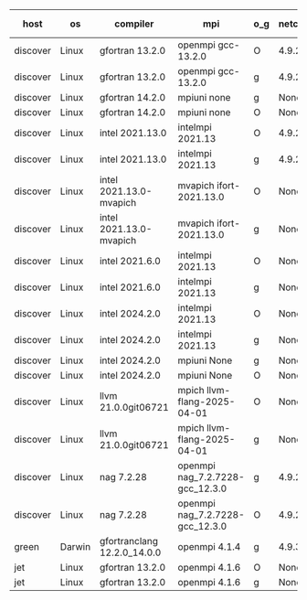 

| host     | os       | compiler                              | mpi                      | o_g        | netcdf        | build       | u_pass          | u_fail          | s_pass            | s_fail            | e_pass             | e_fail             | nuopc_pass       | nuopc_fail       | artifacts link          |
|----------|----------|---------------------------------------|--------------------------|------------|---------------|-------------|-----------------|-----------------|-------------------|-------------------|--------------------|--------------------|------------------|------------------|-------------------------|
| discover | Linux | gfortran 13.2.0 | openmpi gcc-13.2.0  | O | 4.9.2  | PASS | None | None | None | None | None | None | None | None | <a href="https://github.com/esmf-org/esmf-test-artifacts/tree/4f037f36e2ad3d4bc8e3ec724285a88ada32e0db/develop/gfortran/13.2.0/O/openmpi/gcc-13.2.0" target="_blank">4f037f3</a> | 
| discover | Linux | gfortran 13.2.0 | openmpi gcc-13.2.0  | g | 4.9.2  | PASS | None | None | None | None | None | None | None | None | <a href="https://github.com/esmf-org/esmf-test-artifacts/tree/4861218366b7c49e991b4c94ea97c484e3ecb334/develop/gfortran/13.2.0/g/openmpi/gcc-13.2.0" target="_blank">4861218</a> | 
| discover | Linux | gfortran 14.2.0 | mpiuni none  | g | None  | PASS | None | None | None | None | None | None | None | None | <a href="https://github.com/esmf-org/esmf-test-artifacts/tree/026174c636b9d8c4e16b15bf8525ce2291ec8cf5/develop/gfortran/14.2.0/g/mpiuni/none" target="_blank">026174c</a> | 
| discover | Linux | gfortran 14.2.0 | mpiuni none  | O | None  | PASS | None | None | None | None | None | None | None | None | <a href="https://github.com/esmf-org/esmf-test-artifacts/tree/9c8c2af48bcb5034a52dedc811254a859072cb83/develop/gfortran/14.2.0/O/mpiuni/none" target="_blank">9c8c2af</a> | 
| discover | Linux | intel 2021.13.0 | intelmpi 2021.13  | O | 4.9.2  | PASS | None | None | None | None | None | None | None | None | <a href="https://github.com/esmf-org/esmf-test-artifacts/tree/8741bb7fb4f4c905bbcfaf6d084b0a08e5189bb9/develop/intel/2021.13.0/O/intelmpi/2021.13" target="_blank">8741bb7</a> | 
| discover | Linux | intel 2021.13.0 | intelmpi 2021.13  | g | 4.9.2  | PASS | None | None | None | None | None | None | None | None | <a href="https://github.com/esmf-org/esmf-test-artifacts/tree/64269c071c65809f748971afff9143097486dc3b/develop/intel/2021.13.0/g/intelmpi/2021.13" target="_blank">64269c0</a> | 
| discover | Linux | intel 2021.13.0-mvapich | mvapich ifort-2021.13.0  | O | None  | PASS | None | None | None | None | None | None | None | None | <a href="https://github.com/esmf-org/esmf-test-artifacts/tree/0033cddef9d0be1f01bc331348f21c41b14b7446/develop/intel/2021.13.0-mvapich/O/mvapich/ifort-2021.13.0" target="_blank">0033cdd</a> | 
| discover | Linux | intel 2021.13.0-mvapich | mvapich ifort-2021.13.0  | g | None  | PASS | None | None | None | None | None | None | None | None | <a href="https://github.com/esmf-org/esmf-test-artifacts/tree/f2071888b2c65c43b7aab81b99e3669487799ca6/develop/intel/2021.13.0-mvapich/g/mvapich/ifort-2021.13.0" target="_blank">f207188</a> | 
| discover | Linux | intel 2021.6.0 | intelmpi 2021.13  | O | None  | PASS | None | None | None | None | None | None | None | None | <a href="https://github.com/esmf-org/esmf-test-artifacts/tree/507eebcb2a6359b3b4698a968e37b0e406c92e9b/develop/intel/2021.6.0/O/intelmpi/2021.13" target="_blank">507eebc</a> | 
| discover | Linux | intel 2021.6.0 | intelmpi 2021.13  | g | None  | PASS | None | None | None | None | None | None | None | None | <a href="https://github.com/esmf-org/esmf-test-artifacts/tree/dca9b9b379445a5b0a6e713504d3e9200bf58be4/develop/intel/2021.6.0/g/intelmpi/2021.13" target="_blank">dca9b9b</a> | 
| discover | Linux | intel 2024.2.0 | intelmpi 2021.13  | O | None  | PASS | None | None | None | None | None | None | None | None | <a href="https://github.com/esmf-org/esmf-test-artifacts/tree/06e5d73b2c6dc890560b8508ce413b1c4e0573d7/develop/intel/2024.2.0/O/intelmpi/2021.13" target="_blank">06e5d73</a> | 
| discover | Linux | intel 2024.2.0 | intelmpi 2021.13  | g | None  | PASS | None | None | None | None | None | None | None | None | <a href="https://github.com/esmf-org/esmf-test-artifacts/tree/56db2bbb1e0adc16ea86cdd8f2cf1c08fc2aba50/develop/intel/2024.2.0/g/intelmpi/2021.13" target="_blank">56db2bb</a> | 
| discover | Linux | intel 2024.2.0 | mpiuni None  | g | None  | PASS | None | None | None | None | None | None | None | None | <a href="https://github.com/esmf-org/esmf-test-artifacts/tree/c008192f1702171a3e51fe23698761e302ca77fc/develop/intel/2024.2.0/g/mpiuni/None" target="_blank">c008192</a> | 
| discover | Linux | intel 2024.2.0 | mpiuni None  | O | None  | PASS | None | None | None | None | None | None | None | None | <a href="https://github.com/esmf-org/esmf-test-artifacts/tree/5218d3e2271f8b6e76dcd90839e1a73aeef303f6/develop/intel/2024.2.0/O/mpiuni/None" target="_blank">5218d3e</a> | 
| discover | Linux | llvm 21.0.0git06721 | mpich llvm-flang-2025-04-01  | O | None  | PASS | None | None | None | None | None | None | None | None | <a href="https://github.com/esmf-org/esmf-test-artifacts/tree/0d66556732fa114c21b2cf6aad6accb84b69d343/develop/llvm/21.0.0git06721/O/mpich/llvm-flang-2025-04-01" target="_blank">0d66556</a> | 
| discover | Linux | llvm 21.0.0git06721 | mpich llvm-flang-2025-04-01  | g | None  | PASS | None | None | None | None | None | None | None | None | <a href="https://github.com/esmf-org/esmf-test-artifacts/tree/f711e68d85f52008c97ec1f5f4321d52beb75ad1/develop/llvm/21.0.0git06721/g/mpich/llvm-flang-2025-04-01" target="_blank">f711e68</a> | 
| discover | Linux | nag 7.2.28 | openmpi nag_7.2.7228-gcc_12.3.0  | g | 4.9.2  | PASS | None | None | None | None | None | None | None | None | <a href="https://github.com/esmf-org/esmf-test-artifacts/tree/3f02c4fc126b4dd664c0298cb9c78fa87b6d3ac0/develop/nag/7.2.28/g/openmpi/nag_7.2.7228-gcc_12.3.0" target="_blank">3f02c4f</a> | 
| discover | Linux | nag 7.2.28 | openmpi nag_7.2.7228-gcc_12.3.0  | O | 4.9.2  | PASS | None | None | None | None | None | None | None | None | <a href="https://github.com/esmf-org/esmf-test-artifacts/tree/6613d0d9ef7d086d8527bcbaa23cd87ac7fe5f84/develop/nag/7.2.28/O/openmpi/nag_7.2.7228-gcc_12.3.0" target="_blank">6613d0d</a> | 
| green | Darwin | gfortranclang 12.2.0_14.0.0 | openmpi 4.1.4  | g | 4.9.3  | PASS | None | None | None | None | None | None | None | None | <a href="https://github.com/esmf-org/esmf-test-artifacts/tree/f4da355e0f6df32f5d9f3b2b741b897304f507be/develop/gfortranclang/12.2.0_14.0.0/g/openmpi/4.1.4" target="_blank">f4da355</a> | 
| jet | Linux | gfortran 13.2.0 | openmpi 4.1.6  | O | None  | PASS | 14226 | 0 | 51 | 0 | 80 | 0 | 57 | 0 | <a href="https://github.com/esmf-org/esmf-test-artifacts/tree/0a3d5dc08ef399297945ccdba4c23bc2c80dfd4a/develop/gfortran/13.2.0/O/openmpi/4.1.6" target="_blank">0a3d5dc</a> | 
| jet | Linux | gfortran 13.2.0 | openmpi 4.1.6  | g | None  | PASS | 14226 | 0 | 51 | 0 | 80 | 0 | 57 | 0 | <a href="https://github.com/esmf-org/esmf-test-artifacts/tree/ae232b8241a5718bd69c656786f83ab824948cb3/develop/gfortran/13.2.0/g/openmpi/4.1.6" target="_blank">ae232b8</a> | 
